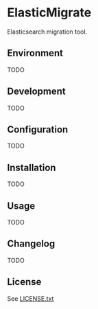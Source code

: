 # ElasticMigrate

Elasticsearch migration tool.


## Environment

TODO


## Development

TODO


## Configuration

TODO


## Installation

TODO


## Usage

TODO


## Changelog

TODO


## License

See [LICENSE.txt](./LICENSE.txt)
